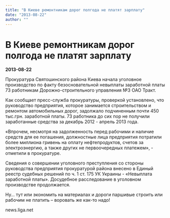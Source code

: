 ```yaml
---
title: "В Киеве ремонтникам дорог полгода не платят зарплату"
date: "2013-08-22"
author: ""
---
```


# В Киеве ремонтникам дорог полгода не платят зарплату

**2013-08-22** 

Прокуратура Святошинского района Киева начала уголовное производство по факту безосновательной невыплаты заработной платы 73 работникам Дорожно-строительного управления №3 ОАО Тракт.

Как сообщает пресс-служба прокуратуры, проверкой установлено, что руководство предприятия, которое занимается строительством и ремонтом автомобильных дорог, задолжало подчиненным почти 450 тыс.грн. заработной платы. 73 работника до сих пор не получили заработанные средства за декабрь 2012 - апрель 2013 года.

«Впрочем, несмотря на задолженность перед рабочими и наличие средств для ее погашения, должностные лица предприятия потратили более миллиона гривень на оплату нефтепродуктов, счетов за электроэнергию, а также других не первоочередных платежем», - отметили в прокуратуре.

Сведения о совершении уголовного преступления со стороны руководства предприятия прокуратурой района внесено в Единый реестр судебных решений по ч. 1 ст. 175 УК Украины - «Невыплата заработной платы». Досудебное расследование в уголовном производстве продолжается.

Ну… тут или экономить на материалах и дороги паршивые строить или рабочим не платить – воровать же как-то надо!

news.liga.net